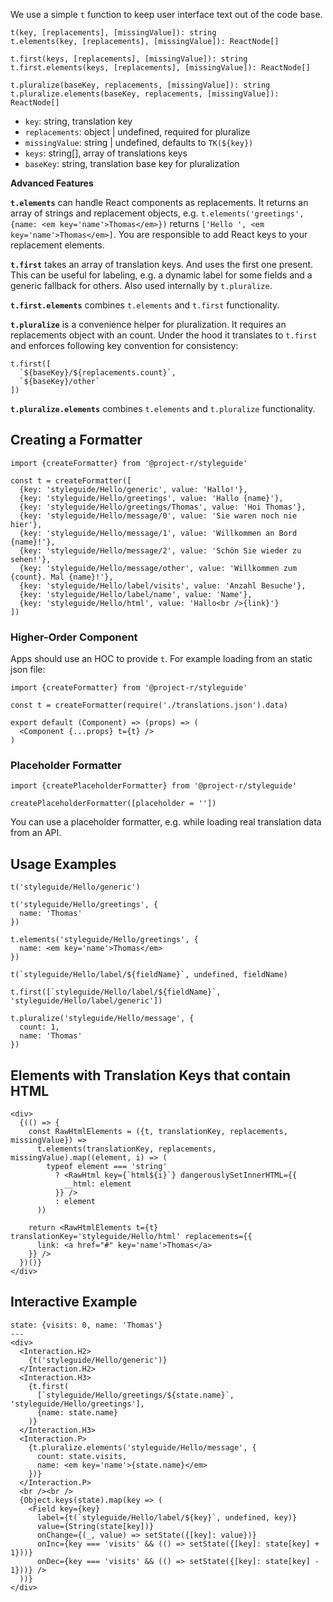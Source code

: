 We use a simple `t` function to keep user interface text out of the code base.

```
t(key, [replacements], [missingValue]): string
t.elements(key, [replacements], [missingValue]): ReactNode[]

t.first(keys, [replacements], [missingValue]): string
t.first.elements(keys, [replacements], [missingValue]): ReactNode[]

t.pluralize(baseKey, replacements, [missingValue]): string
t.pluralize.elements(baseKey, replacements, [missingValue]): ReactNode[]
```

- `key`: string, translation key
- `replacements`: object | undefined, required for pluralize
- `missingValue`: string | undefined, defaults to `TK(${key})`
- `keys`: string[], array of translations keys
- `baseKey`: string, translation base key for pluralization

**Advanced Features**

**`t.elements`** can handle React components as replacements. It returns an array of strings and replacement objects, e.g. `t.elements('greetings', {name: <em key='name'>Thomas</em>})` returns `['Hello ', <em key='name'>Thomas</em>]`. You are responsible to add React keys to your replacement elements.

**`t.first`** takes an array of translation keys. And uses the first one present. This can be useful for labeling, e.g. a dynamic label for some fields and a generic fallback for others. Also used internally by `t.pluralize`.

**`t.first.elements`** combines `t.elements` and `t.first` functionality.

**`t.pluralize`** is a convenience helper for pluralization. It requires an replacements object with an count. Under the hood it translates to `t.first` and enforces following key convention for consistency:

```
t.first([
  `${baseKey}/${replacements.count}`,
  `${baseKey}/other`
])
```

**`t.pluralize.elements`** combines `t.elements` and `t.pluralize` functionality.

## Creating a Formatter

```code|lang-js
import {createFormatter} from '@project-r/styleguide'

const t = createFormatter([
  {key: 'styleguide/Hello/generic', value: 'Hallo!'},
  {key: 'styleguide/Hello/greetings', value: 'Hallo {name}'},
  {key: 'styleguide/Hello/greetings/Thomas', value: 'Hoi Thomas'},
  {key: 'styleguide/Hello/message/0', value: 'Sie waren noch nie hier'},
  {key: 'styleguide/Hello/message/1', value: 'Willkommen an Bord {name}!'},
  {key: 'styleguide/Hello/message/2', value: 'Schön Sie wieder zu sehen!'},
  {key: 'styleguide/Hello/message/other', value: 'Willkommen zum {count}. Mal {name}!'},
  {key: 'styleguide/Hello/label/visits', value: 'Anzahl Besuche'},
  {key: 'styleguide/Hello/label/name', value: 'Name'},
  {key: 'styleguide/Hello/html', value: 'Hallo<br />{link}'}
])
```

### Higher-Order Component

Apps should use an HOC to provide `t`. For example loading from an static json file:

```
import {createFormatter} from '@project-r/styleguide'

const t = createFormatter(require('./translations.json').data)

export default (Component) => (props) => (
  <Component {...props} t={t} />
)
```

### Placeholder Formatter

```
import {createPlaceholderFormatter} from '@project-r/styleguide'

createPlaceholderFormatter([placeholder = ''])
```

You can use a placeholder formatter, e.g. while loading real translation data from an API.

## Usage Examples

```code|lang-js
t('styleguide/Hello/generic')
```

```code|lang-js
t('styleguide/Hello/greetings', {
  name: 'Thomas'
})
```

```code|lang-jsx
t.elements('styleguide/Hello/greetings', {
  name: <em key='name'>Thomas</em>
})
```

```code|lang-js
t(`styleguide/Hello/label/${fieldName}`, undefined, fieldName)
```

```code|lang-js
t.first([`styleguide/Hello/label/${fieldName}`, 'styleguide/Hello/label/generic'])
```

```code|lang-js
t.pluralize('styleguide/Hello/message', {
  count: 1,
  name: 'Thomas'
})
```

## Elements with Translation Keys that contain HTML

```react
<div>
  {(() => {
    const RawHtmlElements = ({t, translationKey, replacements, missingValue}) =>
      t.elements(translationKey, replacements, missingValue).map((element, i) => (
        typeof element === 'string'
          ? <RawHtml key={`html${i}`} dangerouslySetInnerHTML={{
            __html: element
          }} />
          : element
      ))

    return <RawHtmlElements t={t} translationKey='styleguide/Hello/html' replacements={{
      link: <a href="#" key='name'>Thomas</a>
    }} />
  })()}
</div>
```

## Interactive Example

```react
state: {visits: 0, name: 'Thomas'}
---
<div>
  <Interaction.H2>
    {t('styleguide/Hello/generic')}
  </Interaction.H2>
  <Interaction.H3>
    {t.first(
      [`styleguide/Hello/greetings/${state.name}`, 'styleguide/Hello/greetings'],
      {name: state.name}
    )}
  </Interaction.H3>
  <Interaction.P>
    {t.pluralize.elements('styleguide/Hello/message', {
      count: state.visits,
      name: <em key='name'>{state.name}</em>
    })}
  </Interaction.P>
  <br /><br />
  {Object.keys(state).map(key => (
    <Field key={key}
      label={t(`styleguide/Hello/label/${key}`, undefined, key)}
      value={String(state[key])}
      onChange={(_, value) => setState({[key]: value})}
      onInc={key === 'visits' && (() => setState({[key]: state[key] + 1}))}
      onDec={key === 'visits' && (() => setState({[key]: state[key] - 1}))} />
  ))}
</div>
```

